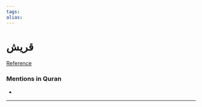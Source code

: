 ```yaml
---
tags: 
alias: 
---
```


# قريش

[Reference](https://corpus.quran.com/concept.jsp?id=quraysh)

### Mentions in Quran
- 

---

